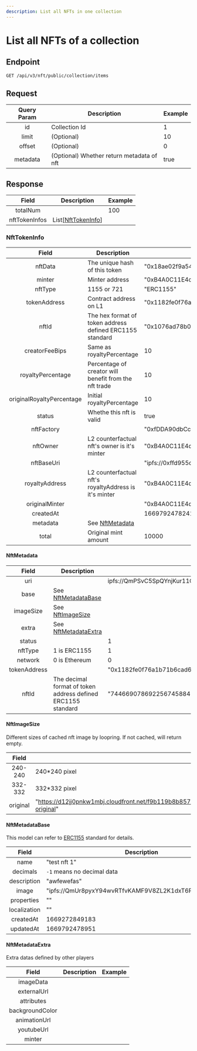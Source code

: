 ```yaml
---
description: List all NFTs in one collection
---
```


# List all NFTs of a collection

## Endpoint

```
GET /api/v3/nft/public/collection/items
```



## **Request**

| Query Param | Description                               | Example |
| :---------: | ----------------------------------------- | ------- |
|      id     | Collection Id                             | 1       |
|    limit    | (Optional)                                | 10      |
|    offset   | (Optional)                                | 0       |
|   metadata  | (Optional) Whether return metadata of nft | true    |

##

## **Response**

|     Field     | Description                             | Example |
| :-----------: | --------------------------------------- | ------- |
|    totalNum   |                                         | 100     |
| nftTokenInfos | List\[[NftTokenInfo](broken-reference)] |         |

###

### **NftTokenInfo**

|           Field           | Description                                              | Example                                                                     |
| :-----------------------: | -------------------------------------------------------- | --------------------------------------------------------------------------- |
|          nftData          | The unique hash of this token                            | "0x18ae02f9a5470a8be3a935ddcd14cf51ede1c113fa9dbaf54b9387666018fd44"        |
|           minter          | Minter address                                           | "0xB4A0C11E4d0D434bb4E9A133E5a6B7B058530e22",                               |
|          nftType          | 1155 or 721                                              | "ERC1155"                                                                   |
|        tokenAddress       | Contract address on L1                                   | "0x1182fe0f76a1b71b6cad6f293724881cd5619166"                                |
|           nftId           | The hex format of token address defined ERC1155 standard | "0x1076ad78b0f2d6834f49b13fe222ddbd1a82300cae073dd1912189863c41c602"        |
|       creatorFeeBips      | Same as royaltyPercentage                                | 10                                                                          |
|     royaltyPercentage     | Percentage of creator will benefit from the nft trade    | 10                                                                          |
| originalRoyaltyPercentage | Initial royaltyPercentage                                | 10                                                                          |
|           status          | Whethe this nft is valid                                 | true                                                                        |
|         nftFactory        |                                                          | "0xfDDA90dbCc99B3a91e3fB1292991Ba1076d9E281",                               |
|          nftOwner         | L2 counterfactual nft's owner is it's minter             | "0xB4A0C11E4d0D434bb4E9A133E5a6B7B058530e22"                                |
|         nftBaseUri        |                                                          | "ipfs://0xffd955c46a3c8f3d6d64d3f8a63fa2b6332a2ae8fe551f9d53cbd7aa69700346" |
|       royaltyAddress      | L2 counterfactual nft's royaltyAddress is it's minter    | "0xB4A0C11E4d0D434bb4E9A133E5a6B7B058530e22"                                |
|       originalMinter      |                                                          | "0xB4A0C11E4d0D434bb4E9A133E5a6B7B058530e22"                                |
|         createdAt         |                                                          | 1669792478241                                                               |
|          metadata         | See [NftMetadata](broken-reference)                      |                                                                             |
|           total           | Original mint amount                                     | 10000                                                                       |

#### **NftMetadata**

|     Field    | Description                                                  | Example                                                                        |
| :----------: | ------------------------------------------------------------ | ------------------------------------------------------------------------------ |
|      uri     |                                                              | ipfs://QmPSvC5SpQYnjKur11Q5BTS9W7SH57o9tDJ2beyfPypLho"                         |
|     base     | See [NftMetadataBase](broken-reference)                      |                                                                                |
|   imageSize  | See [NftImageSize](broken-reference)                         |                                                                                |
|     extra    | See [NftMetadataExtra](broken-reference)                     |                                                                                |
|    status    |                                                              | 1                                                                              |
|    nftType   | 1 is ERC1155                                                 | 1                                                                              |
|    network   | 0 is Ethereum                                                | 0                                                                              |
| tokenAddress |                                                              | "0x1182fe0f76a1b71b6cad6f293724881cd5619166"                                   |
|     nftId    | The decimal format of token address defined ERC1155 standard | "7446690786922567458845946516382225024010719297027912278691859884361574893058" |

#### **NftImageSize**

Different sizes of cached nft image by loopring. If not cached, will return empty.

|   Field  | Description                                                                                                                    | Example                                                                                                                           |
| :------: | ------------------------------------------------------------------------------------------------------------------------------ | --------------------------------------------------------------------------------------------------------------------------------- |
|  240-240 | 240\*240 pixel                                                                                                                 | "https://d12jj0pnkw1mbj.cloudfront.net/f9b119b8b85769b008c72c4b1e3892b548346021285debfc6eeffe1c3b2d822f1669792478543-240-240.png" |
|  332-332 | 332\*332 pixel                                                                                                                 | "https://d12jj0pnkw1mbj.cloudfront.net/f9b119b8b85769b008c72c4b1e3892b548346021285debfc6eeffe1c3b2d822f1669792478543-332-332.png" |
| original | "https://d12jj0pnkw1mbj.cloudfront.net/f9b119b8b85769b008c72c4b1e3892b548346021285debfc6eeffe1c3b2d822f1669792478543-original" |                                                                                                                                   |

#### **NftMetadataBase**

This model can refer to [ERC1155](https://eips.ethereum.org/EIPS/eip-1155#metadata) standard for details.

|     Field    | Description                                             | Example |
| :----------: | ------------------------------------------------------- | ------- |
|     name     | "test nft 1"                                            |         |
|   decimals   | `-1` means no decimal data                              | -1      |
|  description | "awfewefas"                                             |         |
|     image    | "ipfs://QmUr8pyxY94wvRTfvKAMF9V8ZL2K1dxT6PiShH349BrPBg" |         |
|  properties  | ""                                                      |         |
| localization | ""                                                      |         |
|   createdAt  | 1669272849183                                           |         |
|   updatedAt  | 1669792478951                                           |         |

#### **NftMetadataExtra**

Extra datas defined by other players

|      Field      | Description | Example |
| :-------------: | ----------- | ------- |
|    imageData    |             |         |
|   externalUrl   |             |         |
|    attributes   |             |         |
| backgroundColor |             |         |
|   animationUrl  |             |         |
|    youtubeUrl   |             |         |
|      minter     |             |         |
